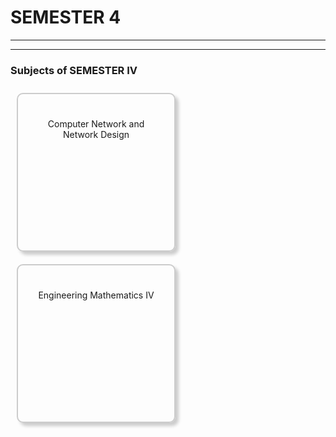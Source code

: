 # SEMESTER 4
 -----------------------------------
------------------------------------
<link rel="stylesheet" href="https://cdnjs.cloudflare.com/ajax/libs/font-awesome/5.15.4/css/all.min.css">
<style>
/* Add CSS styles for the boxes */
.box {
    display: inline-block;
    width: 200px;
    height: 200px;
    border: 2px solid #ccc;
    border-radius: 10px;
    text-align: center;
    margin: 10px;
    padding: 25px;
    box-shadow: 5px 5px 5px #ccc;
    cursor: pointer; /* Add cursor style to indicate clickability */
}
.box:hover {
    background-color: #f9f9f9;
}
/* Add CSS styles for the icons */
.icon {
    padding-top:20px;
    font-size: 48px;
    margin-bottom: 10px;
}

</style>
<h3>Subjects of SEMESTER IV</h3>
<a href="/wiki/cnnd">
    <div class="box" onclick="window.location.href='/wiki/cnnd'"> <!-- Add onclick event to redirect to the href link -->
        <i class="icon fas fa-network-wired"></i>
        <p>Computer Network and Network Design</p>
    </div>
</a>
<a href="/wiki/em4">
    <div class="box">
        <i class="icon fas fa-calculator"></i>
        <p>Engineering Mathematics IV</p>
    </div>
</a>
